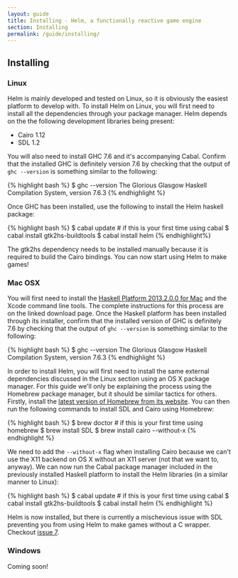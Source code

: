 ```yaml
---
layout: guide
title: Installing - Helm, a functionally reactive game engine
section: Installing
permalink: /guide/installing/
---
```


## Installing

### Linux

Helm is mainly developed and tested on Linux, so it is obviously the easiest
platform to develop with. To install Helm on Linux, you will first need to
install all the dependencies through your package manager. Helm depends
on the the following development libraries being present:

* Cairo 1.12
* SDL 1.2

You will also need to install GHC 7.6 and it's accompanying Cabal. Confirm that
the installed GHC is definitely version 7.6 by checking that the output of
`ghc --version` is something similar to the following:

{% highlight bash %}
$ ghc --version
The Glorious Glasgow Haskell Compilation System, version 7.6.3
{% endhighlight %}

Once GHC has been installed, use the following to install the Helm haskell package:

{% highlight bash %}
$ cabal update # if this is your first time using cabal
$ cabal install gtk2hs-buildtools
$ cabal install helm
{% endhighlight%}

The gtk2hs dependency needs to be installed manually because it is required to build
the Cairo bindings. You can now start using Helm to make games!

### Mac OSX

You will first need to install the [Haskell Platform 2013.2.0.0 for Mac](http://www.haskell.org/platform/mac.html)
and the Xcode command line tools. The complete instructions for this process are on the linked download page. Once
the Haskell platform has been installed through its installer, confirm that the installed version of GHC
is definitely 7.6 by checking that the output of `ghc --version` is something similar to the following:

{% highlight bash %}
$ ghc --version
The Glorious Glasgow Haskell Compilation System, version 7.6.3
{% endhighlight %}

In order to install Helm, you will first need to install the same external dependencies discussed
in the Linux section using an OS X package manager. For this guide we'll only be explaining the process
using the Homebrew package manager, but it should be similar tactics for others. Firstly, install
the [latest version of Homebrew from its website](http://brew.sh). You can then run the following
commands to install SDL and Cairo using Homebrew:

{% highlight bash %}
$ brew doctor # if this is your first time using homebrew
$ brew install SDL
$ brew install cairo --without-x
{% endhighlight %}

We need to add the `--without-x` flag when installing Cairo because we can't use the X11 backend
on OS X without an X11 server (not that we want to, anyway). We can now run the Cabal package manager
included in the previously installed Haskell platform to install the Helm libraries (in a similar
manner to Linux):

{% highlight bash %}
$ cabal update # if this is your first time using cabal
$ cabal install gtk2hs-buildtools
$ cabal install helm
{% endhighlight %}

Helm is now installed, but there is currently a mischevious issue with SDL preventing you from
using Helm to make games without a C wrapper. Checkout [issue 7](https://github.com/z0w0/helm/issues/7).

### Windows

Coming soon!
